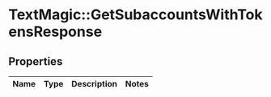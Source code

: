 # TextMagic::GetSubaccountsWithTokensResponse

## Properties
Name | Type | Description | Notes
------------ | ------------- | ------------- | -------------


